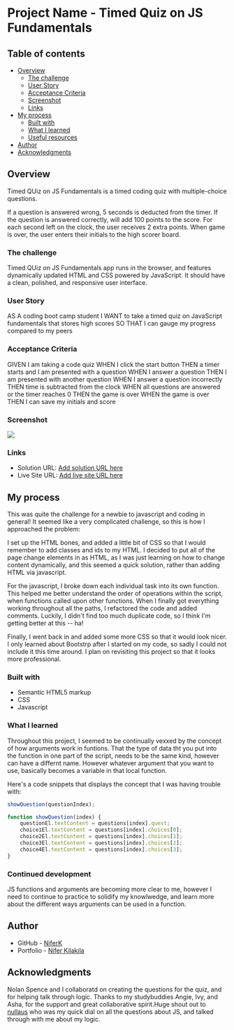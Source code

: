 # Project Name - Timed Quiz on JS Fundamentals

## Table of contents

- [Overview](#overview)
  - [The challenge](#the-challenge)
  - [User Story](#user-story)
  - [Acceptance Criteria](#acceptance-criteria)
  - [Screenshot](#screenshot)
  - [Links](#links)
- [My process](#my-process)
  - [Built with](#built-with)
  - [What I learned](#what-i-learned)
  - [Useful resources](#useful-resources)
- [Author](#author)
- [Acknowledgments](#acknowledgments)

## Overview
Timed QUiz on JS Fundamentals is a timed coding quiz with multiple-choice questions. 

 If a question is answered wrong, 5 seconds is deducted from the timer. If the question is answered correctly, will add 100 points to the score. For each second left on the clock, the user receives 2 extra points. When game is over, the user enters their initials to the high scorer board.

### The challenge
Timed QUiz on JS Fundamentals app runs in the browser, and features dynamically updated HTML and CSS powered by JavaScript. It should have a clean, polished, and responsive user interface.

### User Story

AS A coding boot camp student
I WANT to take a timed quiz on JavaScript fundamentals that stores high scores
SO THAT I can gauge my progress compared to my peers

### Acceptance Criteria

GIVEN I am taking a code quiz
WHEN I click the start button
THEN a timer starts and I am presented with a question
WHEN I answer a question
THEN I am presented with another question
WHEN I answer a question incorrectly
THEN time is subtracted from the clock
WHEN all questions are answered or the timer reaches 0
THEN the game is over
WHEN the game is over
THEN I can save my initials and score

### Screenshot

![](./screenshot.jpg)


### Links

- Solution URL: [Add solution URL here](https://your-solution-url.com)
- Live Site URL: [Add live site URL here](https://your-live-site-url.com)

## My process

This was quite the challenge for a newbie to javascript and coding in general! It seemed like a very complicated challenge, so this is how I approached the problem:

I set up the HTML bones, and added a little bit of CSS so that I would remember to add classes and ids to my HTML. I decided to put all of the page change elements in as HTML, as I was just learning on how to change content dynamically, and this seemed a quick solution, rather than adding HTML via javascript.

For the javascript, I broke down each individual task into its own function. This helped me better understand the order of operations within the script, when functions called upon other functions. When I finally got everything working throughout all the paths, I refactored the code and added comments. Luckily, I didn't find too much duplicate code, so I think I'm getting better at this -- ha!

Finally, I went back in and added some more CSS so that it would look nicer. I only learned about Bootstrp after I started on my code, so sadly I could not include it this time around. I plan on revisiting this project so that it looks more professional.

### Built with

- Semantic HTML5 markup
- CSS
- Javascript

### What I learned

Throughout this project, I seemed to be continually vexxed by the concept of how arguments work in funtions. That the type of data tht you put into the function in one part of the script, needs to be the same kind, however can have a differnt name. However whatever argument that you want to use, basically becomes a variable in that local function. 

Here's a code snippets that displays the concept that I was having trouble with:

```js
showQuestion(questionIndex);

function showQuestion(index) {
    questionEl.textContent = questions[index].quest;
    choice1El.textContent = questions[index].choices[0];
    choice2El.textContent = questions[index].choices[1];
    choice3El.textContent = questions[index].choices[2];
    choice4El.textContent = questions[index].choices[3];
}
```

### Continued development

JS functions and arguments are becoming more clear to me, however I need to continue to practice to solidify my knowlwedge, and learn more about the different ways arguments can be used in a function.


## Author
- GitHub - [NiferK](https://github.com/NiferK)
- Portfolio - [Nifer Kilakila](https://niferk.github.io/Nifer-Kilakila-Portfolio-h2/)

## Acknowledgments

Nolan Spence and I collaboratd on creating the questions for the quiz, and for helping talk through logic. Thanks to my studybuddies Angie, Ivy, and Asha, for the support and great collaborative spirit.Huge shout out to [nullaus](https://github.com/nullaus) who was my quick dial on all the questions about JS, and talked through with me about my logic.
